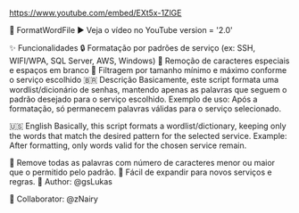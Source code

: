 https://www.youtube.com/embed/EXt5x-1ZlGE

🚀 FormatWordFile
▶️ Veja o vídeo no YouTube
version = '2.0'

✨ Funcionalidades
🔒 Formatação por padrões de serviço (ex: SSH, WIFI/WPA, SQL Server, AWS, Windows)
🧹 Remoção de caracteres especiais e espaços em branco
📏 Filtragem por tamanho mínimo e máximo conforme o serviço escolhido
🇧🇷 Descrição
Basicamente, este script formata uma wordlist/dicionário de senhas, mantendo apenas as palavras que seguem o padrão desejado para o serviço escolhido.
Exemplo de uso:
Após a formatação, só permanecem palavras válidas para o serviço selecionado.


🇺🇸 English
Basically, this script formats a wordlist/dictionary, keeping only the words that match the desired pattern for the selected service.
Example:
After formatting, only words valid for the chosen service remain.


📝 Remove todas as palavras com número de caracteres menor ou maior que o permitido pelo padrão.
🔗 Fácil de expandir para novos serviços e regras.
👤 Author: @gsLukas

🤝 Collaborator: @zNairy
